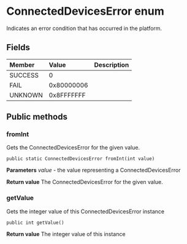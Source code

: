 # ConnectedDevicesError enum
Indicates an error condition that has occurred in the platform.

## Fields

|Member   |Value   |Description   |
|:--------|:-------|:-------------|
|SUCCESS |0 | |
|FAIL |0x80000006 | |
|UNKNOWN |0x8FFFFFFF | |

## Public methods

### fromInt
Gets the ConnectedDevicesError for the given value.

`public static ConnectedDevicesError fromInt(int value)`

**Parameters**
*value* - the value representing a ConnectedDevicesError

**Return value**
The ConnectedDevicesError for the given value.

### getValue
Gets the integer value of this ConnectedDevicesError instance

`public int getValue()`

**Return value**
The integer value of this instance